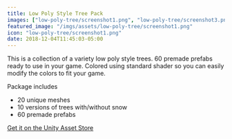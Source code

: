 ```yaml
---
title: Low Poly Style Tree Pack
images: ["low-poly-tree/screenshot1.png", "low-poly-tree/screenshot3.png", "low-poly-tree/screenshot4.png", "low-poly-tree/screenshot5.png","low-poly-tree/screenshot6.png", "low-poly-tree/screenshot7.png"]
featured_image: "/imgs/assets/low-poly-tree/screenshot1.png"
icon: "low-poly-tree/screenshot1.png"
date: 2018-12-04T11:45:03-05:00
---
```


This is a collection of a variety low poly style trees. 60 premade prefabs ready to use in your game. Colored using standard shader so you can easily modify the colors to fit your game.

Package includes
* 20 unique meshes
* 10 versions of trees with/without snow
* 60 premade prefabs

[Get it on the Unity Asset Store](https://www.assetstore.unity3d.com/en/#!/content/76495)